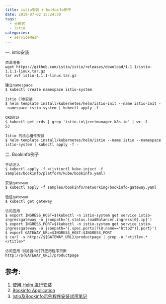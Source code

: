```yaml
---
title: istio安装 + bookinfo例子
date: 2019-07-02 15:24:50
tags:
  - 分布式
  - istio
categories: 
  - serviceMesh   
---
```


一. istio安装
 
```
资源准备
wget https://github.com/istio/istio/releases/download/1.1.1/istio-1.1.1-linux.tar.gz
tar xvf istio-1.1.1-linux.tar.gz
```
  
```
建立namespace
$ kubectl create namespace istio-system
```

```
Istio CRD安装
$ helm template install/kubernetes/helm/istio-init --name istio-init --namespace istio-system | kubectl apply -f -
```

```
CRD验证
$ kubectl get crds | grep 'istio.io\|certmanager.k8s.io' | wc -l
53
```

```
Istio 的核心组件安装
$ helm template install/kubernetes/helm/istio --name istio --namespace istio-system | kubectl apply -f -
```

二.  Bookinfo例子

```
手动注入
$ kubectl apply -f <(istioctl kube-inject -f samples/bookinfo/platform/kube/bookinfo.yaml)
```

```
安装gateway
$ kubectl apply -f samples/bookinfo/networking/bookinfo-gateway.yaml

验证gateway 
$ kubectl get gateway

访问应用
$ export INGRESS_HOST=$(kubectl -n istio-system get service istio-ingressgateway -o jsonpath='{.status.loadBalancer.ingress[0].ip}')
$ export INGRESS_PORT=$(kubectl -n istio-system get service istio-ingressgateway -o jsonpath='{.spec.ports[?(@.name=="http2")].port}')
$ export GATEWAY_URL=$INGRESS_HOST:$INGRESS_PORT
$ curl -s http://${GATEWAY_URL}/productpage | grep -o "<title>.*</title>"

访问应用 浏览器中打开应用程序页面
http://${GATEWAY_URL}/productpage
```

## 参考:

1. [使用 Helm 进行安装](https://istio.io/zh/docs/setup/kubernetes/install/helm/)
2. [Bookinfo Application](https://istio.io/docs/examples/bookinfo/#confirm-the-app-is-accessible-from-outside-the-cluster)
3. [Istio及Bookinfo示例程序安装试用笔记](https://zhaohuabing.com/2017/11/04/istio-install_and_example/)


